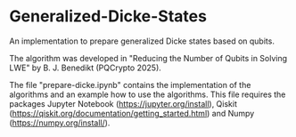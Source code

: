# Generalized-Dicke-States

An implementation to prepare generalized Dicke states based on qubits.

The algorithm was developed in "Reducing the Number of Qubits in Solving LWE" by B. J. Benedikt (PQCrypto 2025).

The file "prepare-dicke.ipynb" contains the implementation of the algorithms and an example how to use the algorithms. This file requires the packages Jupyter Notebook (https://jupyter.org/install), Qiskit (https://qiskit.org/documentation/getting_started.html) and Numpy (https://numpy.org/install/).
